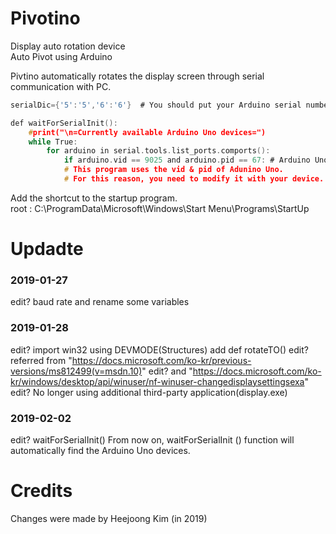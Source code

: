 # Pivotino

Display auto rotation device  
Auto Pivot using Arduino  

Pivtino automatically rotates the display screen through serial communication with PC.

```c
serialDic={'5':'5','6':'6'}  # You should put your Arduino serial number in this dictionary.

def waitForSerialInit():
    #print("\n=Currently available Arduino Uno devices=")
    while True:
        for arduino in serial.tools.list_ports.comports():
            if arduino.vid == 9025 and arduino.pid == 67: # Arduino Uno vid & pid
            # This program uses the vid & pid of Adunino Uno. 
            # For this reason, you need to modify it with your device.
```  
Add the shortcut to the startup program.  
root : C:\ProgramData\Microsoft\Windows\Start Menu\Programs\StartUp  

# Updadte
### 2019-01-27 
edit? baud rate and rename some variables
### 2019-01-28 
edit? import win32 using DEVMODE(Structures) add def rotateTO()
edit? referred from "https://docs.microsoft.com/ko-kr/previous-versions/ms812499(v=msdn.10)"
edit? and "https://docs.microsoft.com/ko-kr/windows/desktop/api/winuser/nf-winuser-changedisplaysettingsexa"
edit? No longer using additional third-party application(display.exe)
### 2019-02-02
edit? waitForSerialInit() From now on, waitForSerialInit () function will automatically find the Arduino Uno devices.


# Credits
Changes were made by Heejoong Kim (in 2019) 

